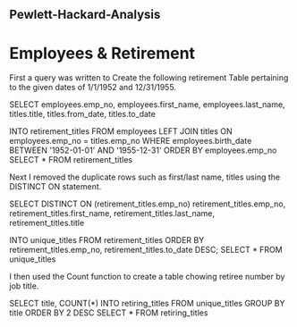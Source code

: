 ## Pewlett-Hackard-Analysis

# Employees & Retirement

First a query was written to Create the following retirement Table pertaining to the given dates of 1/1/1952 and 12/31/1955.

SELECT employees.emp_no,
    employees.first_name,
    employees.last_name,
    titles.title,
    titles.from_date,
    titles.to_date
    
INTO retirement_titles
FROM employees
LEFT JOIN titles
ON employees.emp_no = titles.emp_no
WHERE employees.birth_date BETWEEN '1952-01-01' AND '1955-12-31'
ORDER BY employees.emp_no
SELECT * FROM retirement_titles


Next I removed the duplicate rows such as first/last name, titles using the DISTINCT ON statement.

SELECT DISTINCT ON (retirement_titles.emp_no) retirement_titles.emp_no,
    retirement_titles.first_name,
    retirement_titles.last_name,
    retirement_titles.title
    
INTO unique_titles
FROM retirement_titles
ORDER BY retirement_titles.emp_no, retirement_titles.to_date DESC;
SELECT * FROM unique_titles


I then used the Count function to create a table chowing retiree number by job title.

SELECT title, COUNT(*)
INTO retiring_titles
FROM unique_titles
GROUP BY title
ORDER BY 2 DESC
SELECT * FROM retiring_titles


